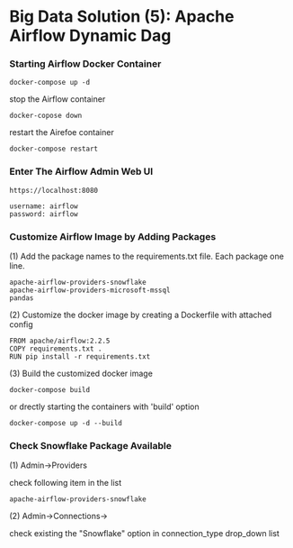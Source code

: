 # Big Data Solution (5): Apache Airflow Dynamic Dag

### Starting Airflow Docker Container

```
docker-compose up -d
```

stop the Airflow container
```
docker-copose down
```

restart the Airefoe container
```
docker-compose restart
```

### Enter The Airflow Admin Web UI

```
https://localhost:8080

username: airflow
password: airflow
```

### Customize Airflow Image by Adding Packages

(1) Add the package names to the requirements.txt file. Each package one line.
```
apache-airflow-providers-snowflake
apache-airflow-providers-microsoft-mssql
pandas
```

(2) Customize the docker image by creating a Dockerfile with attached config
```
FROM apache/airflow:2.2.5
COPY requirements.txt .
RUN pip install -r requirements.txt
```

(3) Build the customized docker image
```
docker-compose build
```
or drectly starting the containers with 'build' option
```
docker-compose up -d --build
```

### Check Snowflake Package Available

(1) Admin->Providers

check following item in the list
```
apache-airflow-providers-snowflake
```

(2) Admin->Connections-><Add a new connection>

check existing the "Snowflake" option in connection_type drop_down list 
